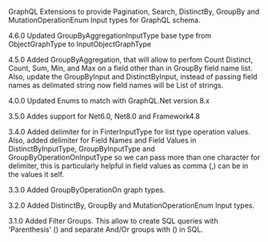 GraphQL Extensions to provide Pagination, Search, DistinctBy, GroupBy and MutationOperationEnum Input types for GraphQL schema.

4.6.0 Updated GroupByAggregationInputType base type from ObjectGraphType to InputObjectGraphType

4.5.0 Added GroupByAggregation, that will allow to perfom Count Distinct, Count, Sum, Min, and Max on a field other than in GroupBy field name list.
Also, update the GroupByInput and DistinctByInput, instead of passing field names as delimated string now field names will be List of strings. 

4.0.0 Updated Enums to match with GraphQL.Net version 8.x

3.5.0 Addes support for Net6.0, Net8.0 and Framework4.8

3.4.0 Added delimiter for in FinterInputType for list type operation values. Also, added delimiter for Field Names and Field Values in DistinctByInputType, GroupByInputType and GroupByOperationOnInputType so we can pass more than one character for delimiter, this is particularly helpful in field values as comma (,) can be in the values it self.

3.3.0 Added GroupByOperationOn graph types.

3.2.0 Added DistinctBy, GroupBy and MutationOperationEnum Input types.

3.1.0 Added Filter Groups. This allow to create SQL queries with 'Parenthesis' () and separate And/Or groups with () in SQL.
